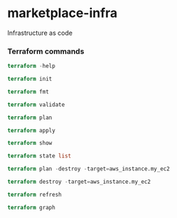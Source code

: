 # marketplace-infra
Infrastructure as code

### Terraform commands

``` terraform 
terraform -help
```
``` terraform 
terraform init
```
``` terraform
terraform fmt
```
``` terraform
terraform validate
```
``` terraform
terraform plan
```
``` terraform
terraform apply
```
``` terraform
terraform show
```
``` terraform
terraform state list
```
``` terraform
terraform plan -destroy -target=aws_instance.my_ec2
```
``` terraform
terraform destroy -target=aws_instance.my_ec2
```
``` terraform
terraform refresh
```
``` terraform
terraform graph
```
